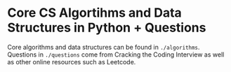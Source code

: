 # Core CS Algortihms and Data Structures in Python + Questions

Core algorithms and data structures can be found in `./algorithms`. Questions in `./questions` come from Cracking the Coding Interview as well as other online resources such as Leetcode.

